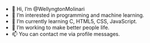 - 👋 Hi, I’m @WellyngtonMolinari
- 👀 I’m interested in programming and machine learning.
- 🌱 I’m currently learning C, HTML5, CSS, JavaScript.
- 💞️ I’m working to make better people life.
- 📫 You can contact me via profile messages.

<!---
WellyngtonMolinari/WellyngtonMolinari is a ✨ special ✨ repository because its `README.md` (this file) appears on your GitHub profile.
You can click the Preview link to take a look at your changes.
--->
